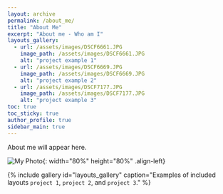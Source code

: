 ```yaml
---
layout: archive
permalink: /about_me/
title: "About Me"
excerpt: "About me - Who am I"
layouts_gallery:
  - url: /assets/images/DSCF6661.JPG
    image_path: /assets/images/DSCF6661.JPG
    alt: "project example 1"
  - url: /assets/images/DSCF6669.JPG
    image_path: /assets/images/DSCF6669.JPG
    alt: "project example 2"
  - url: /assets/images/DSCF7177.JPG
    image_path: /assets/images/DSCF7177.JPG
    alt: "project example 3"
toc: true
toc_sticky: true
author_profile: true
sidebar_main: true
---
```


About me will appear here.  
  
![My Photo](/assets/images/DSCF7162.JPG){: width="80%" height="80%" .align-left}  

{% include gallery id="layouts_gallery" caption="Examples of included layouts `project 1`, `project 2`, and `project 3`." %}  
